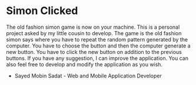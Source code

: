 # Simon Clicked
The old fashion simon game is now on your machine. This is a personal project asked by my little cousin to develop. The game is the old fashion simon says where you have to repeat the random pattern generated by the computer. You have to choose the button and then the computer generate a new button. You have to click the new button on addition to the previous buttons. If you have any suggestion, I can improve the application. You can also feel free to develop and modify the application as you wish.

  - Sayed Mobin Sadat - Web and Mobile Application Developer
